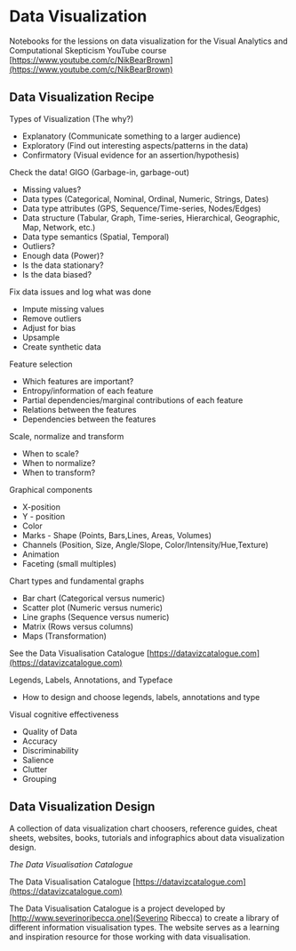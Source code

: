 # Data Visualization

Notebooks for the lessions on data visualization for the Visual Analytics and Computational Skepticism
 YouTube course [https://www.youtube.com/c/NikBearBrown](https://www.youtube.com/c/NikBearBrown) 
 
## Data Visualization Recipe  

Types of Visualization (The why?)
* Explanatory (Communicate something to a larger audience)  
* Exploratory (Find out interesting aspects/patterns in the data) 
* Confirmatory (Visual evidence for an assertion/hypothesis)  

Check the data! GIGO (Garbage-in, garbage-out)
* Missing values?
* Data types (Categorical, Nominal, Ordinal, Numeric, Strings, Dates)
* Data type attributes (GPS, Sequence/Time-series, Nodes/Edges)
* Data structure (Tabular, Graph, Time-series, Hierarchical, Geographic, Map, Network, etc.)
* Data type semantics (Spatial, Temporal)
* Outliers?
* Enough data (Power)?
* Is the data stationary?
* Is the data biased?


Fix data issues and log what was done
* Impute missing values  
* Remove outliers  
* Adjust for bias 
* Upsample
* Create synthetic data 

Feature selection 
* Which features are important?
* Entropy/information of each feature  
* Partial dependencies/marginal contributions of each feature    
* Relations between the features  
* Dependencies between the features  

Scale, normalize and transform
* When to scale?
* When to normalize?
* When to transform?

Graphical components
* X-position  
* Y - position  
* Color  
* Marks - Shape (Points, Bars,Lines, Areas, Volumes)  
* Channels (Position, Size, Angle/Slope, Color/Intensity/Hue,Texture)
* Animation    
* Faceting (small multiples) 


Chart types and fundamental graphs   
* Bar chart  (Categorical versus numeric)  
* Scatter plot (Numeric versus numeric)  
* Line graphs (Sequence versus numeric) 
* Matrix (Rows versus columns)  
* Maps (Transformation)  

See the Data Visualisation Catalogue   [https://datavizcatalogue.com](https://datavizcatalogue.com)  



Legends, Labels, Annotations, and Typeface  
* How to design and choose legends, labels, annotations and type   


Visual cognitive effectiveness   
* Quality of Data    
* Accuracy   
* Discriminability    
* Salience    
* Clutter  
* Grouping  


 
 
## Data Visualization Design

A collection of data visualization chart choosers, reference guides, cheat sheets, websites, books, tutorials and infographics about data visualization design.


*The Data Visualisation Catalogue* 

The Data Visualisation Catalogue   [https://datavizcatalogue.com](https://datavizcatalogue.com)  

The Data Visualisation Catalogue is a project developed by [http://www.severinoribecca.one](Severino Ribecca) to create a library of different information visualisation types. The website serves as a learning and inspiration resource for those working with data visualisation. 


 
